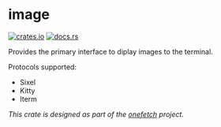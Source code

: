 # image

[![crates.io](https://img.shields.io/crates/v/onefetch-image)](https://crates.io/crates/onefetch-image)
[![docs.rs](https://img.shields.io/docsrs/onefetch-image)](https://docs.rs/onefetch-image)

Provides the primary interface to diplay images to the terminal.

Protocols supported:

- Sixel
- Kitty
- Iterm

_This crate is designed as part of the [onefetch](https://github.com/o2sh/onefetch) project._
